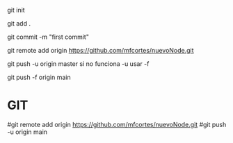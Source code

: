 git init

git add .

git commit -m "first commit"

git remote add origin https://github.com/mfcortes/nuevoNode.git

git push -u origin master
si no funciona -u usar -f

git push -f origin main

# GIT

#git remote add origin https://github.com/mfcortes/nuevoNode.git
#git push -u origin main
